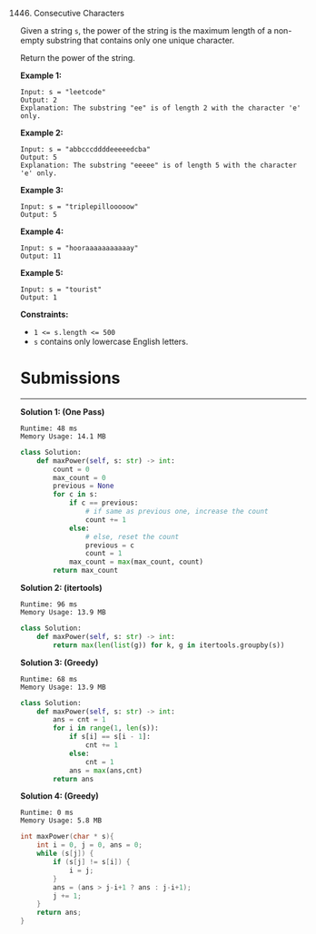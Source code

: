 1446. Consecutive Characters

Given a string `s`, the power of the string is the maximum length of a non-empty substring that contains only one unique character.

Return the power of the string.

 

**Example 1:**
```
Input: s = "leetcode"
Output: 2
Explanation: The substring "ee" is of length 2 with the character 'e' only.
```

**Example 2:**
```
Input: s = "abbcccddddeeeeedcba"
Output: 5
Explanation: The substring "eeeee" is of length 5 with the character 'e' only.
```

**Example 3:**
```
Input: s = "triplepillooooow"
Output: 5
```

**Example 4:**
```
Input: s = "hooraaaaaaaaaaay"
Output: 11
```

**Example 5:**
```
Input: s = "tourist"
Output: 1
```

**Constraints:**

* `1 <= s.length <= 500`
* `s` contains only lowercase English letters.

# Submissions
---
**Solution 1: (One Pass)**
```
Runtime: 48 ms
Memory Usage: 14.1 MB
```
```python
class Solution:
    def maxPower(self, s: str) -> int:
        count = 0
        max_count = 0
        previous = None
        for c in s:
            if c == previous:
                # if same as previous one, increase the count
                count += 1
            else:
                # else, reset the count
                previous = c
                count = 1
            max_count = max(max_count, count)
        return max_count
```

**Solution 2: (itertools)**
```
Runtime: 96 ms
Memory Usage: 13.9 MB
```
```python
class Solution:
    def maxPower(self, s: str) -> int:
        return max(len(list(g)) for k, g in itertools.groupby(s))
```

**Solution 3: (Greedy)**
```
Runtime: 68 ms
Memory Usage: 13.9 MB
```
```python
class Solution:
    def maxPower(self, s: str) -> int:
        ans = cnt = 1
        for i in range(1, len(s)):
            if s[i] == s[i - 1]:
                cnt += 1
            else:
                cnt = 1
            ans = max(ans,cnt)        
        return ans
```

**Solution 4: (Greedy)**
```
Runtime: 0 ms
Memory Usage: 5.8 MB
```
```c
int maxPower(char * s){
    int i = 0, j = 0, ans = 0;
    while (s[j]) {
        if (s[j] != s[i]) {
            i = j;
        }
        ans = (ans > j-i+1 ? ans : j-i+1);
        j += 1;
    }
    return ans;
}
```
